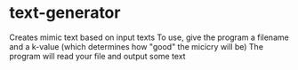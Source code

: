 # text-generator
Creates mimic text based on input texts
To use, give the program a filename and a k-value (which determines how "good" the micicry will be)
The program will read your file and output some text
